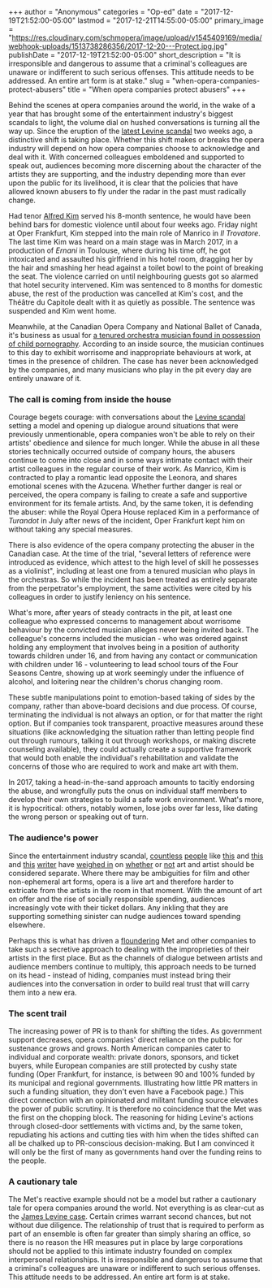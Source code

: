 +++
author = "Anonymous"
categories = "Op-ed"
date = "2017-12-19T21:52:00-05:00"
lastmod = "2017-12-21T14:55:00-05:00"
primary_image = "https://res.cloudinary.com/schmopera/image/upload/v1545409169/media/webhook-uploads/1513738286356/2017-12-20---Protect.jpg.jpg"
publishDate = "2017-12-19T21:52:00-05:00"
short_description = "It is irresponsible and dangerous to assume that a criminal&#039;s colleagues are unaware or indifferent to such serious offenses. This attitude needs to be addressed. An entire art form is at stake."
slug = "when-opera-companies-protect-abusers"
title = "When opera companies protect abusers"
+++

Behind the scenes at opera companies around the world, in the wake of a year that has brought some of the entertainment industry's biggest scandals to light, the volume dial on hushed conversations is turning all the way up. Since the eruption of the [latest Levine scandal](/some-uncomfortable-questions-about-the-levine-business/) two weeks ago, a distinctive shift is taking place. Whether this shift makes or breaks the opera industry will depend on how opera companies choose to acknowledge and deal with it. With concerned colleagues emboldened and supported to speak out, audiences becoming more discerning about the character of the artists they are supporting, and the industry depending more than ever upon the public for its livelihood, it is clear that the policies that have allowed known abusers to fly under the radar in the past must radically change. 

Had tenor [Alfred Kim](/poor-decisions-professional-consequences/) served his 8-month sentence, he would have been behind bars for domestic violence until about four weeks ago. Friday night at Oper Frankfurt, Kim stepped into the main role of Manrico in *Il Trovatore*. The last time Kim was heard on a main stage was in March 2017, in a production of *Ernani* in Toulouse, where during his time off, he got intoxicated and assaulted his girlfriend in his hotel room, dragging her by the hair and smashing her head against a toilet bowl to the point of breaking the seat. The violence carried on until neighbouring guests got so alarmed that hotel security intervened. Kim was sentenced to 8 months for domestic abuse, the rest of the production was cancelled at Kim's cost, and the Théâtre du Capitole dealt with it as quietly as possible. The sentence was suspended and Kim went home. 

Meanwhile, at the Canadian Opera Company and National Ballet of Canada, it's business as usual for [a tenured orchestra musician found in possession of child pornography](https://www.canlii.org/en/on/oncj/doc/2008/2008oncj68/2008oncj68.html). According to an inside source, the musician continues to this day to exhibit worrisome and inappropriate behaviours at work, at times in the presence of children. The case has never been acknowledged by the companies, and many musicians who play in the pit every day are entirely unaware of it.

### The call is coming from inside the house

Courage begets courage: with conversations about the [Levine scandal](/some-uncomfortable-questions-about-the-levine-business/) setting a model and opening up dialogue around situations that were previously unmentionable, opera companies won't be able to rely on their artists' obedience and silence for much longer. While the abuse in all these stories technically occurred outside of company hours, the abusers continue to come into close and in some ways intimate contact with their artist colleagues in the regular course of their work. As Manrico, Kim is contracted to play a romantic lead opposite the Leonora, and shares emotional scenes with the Azucena. Whether further danger is real or perceived, the opera company is failing to create a safe and supportive environment for its female artists. And, by the same token, it is defending the abuser: while the Royal Opera House replaced Kim in a performance of *Turandot* in July after news of the incident, Oper Frankfurt kept him on without taking any special measures.

There is also evidence of the opera company protecting the abuser in the Canadian case. At the time of the trial, "several letters of reference were introduced as evidence, which attest to the high level of skill he possesses as a violinist", including at least one from a tenured musician who plays in the orchestras. So while the incident has been treated as entirely separate from the perpetrator's employment, the same activities were cited by his colleagues in order to justify leniency on his sentence. 

What's more, after years of steady contracts in the pit, at least one colleague who expressed concerns to management about worrisome behaviour by the convicted musician alleges never being invited back. The colleague's concerns included the musician - who was ordered against holding any employment that involves being in a position of authority towards children under 16, and from having any contact or communication with children under 16 - volunteering to lead school tours of the Four Seasons Centre, showing up at work seemingly under the influence of alcohol, and loitering near the children's chorus changing room. 

These subtle manipulations point to emotion-based taking of sides by the company, rather than above-board decisions and due process. Of course, terminating the individual is not always an option, or for that matter the right option. But if companies took transparent, proactive measures around these situations (like acknowledging the situation rather than letting people find out through rumours, talking it out through workshops, or making discrete counseling available), they could actually create a supportive framework that would both enable the individual's rehabilitation and validate the concerns of those who are required to work and make art with them. 

In 2017, taking a head-in-the-sand approach amounts to tacitly endorsing the abuse, and wrongfully puts the onus on individual staff members to develop their own strategies to build a safe work environment. What's more, it is hypocritical: others, notably women, lose jobs over far less, like dating the wrong person or speaking out of turn.

### The audience's power

Since the entertainment industry scandal, [countless](http://www.indiewire.com/2017/10/harvey-weinstein-separate-art-from-artist-film-critics-1201887805/) [people](https://www.nytimes.com/2017/11/28/learning/can-you-separate-art-from-the-artist.html) like [this](http://www.bbc.com/culture/story/20170517-can-you-separate-the-artist-from-the-art) and [this](https://www.dailywire.com/news/23062/separate-art-artist-con-mans-principle-paul-bois) and [this](https://www.hollywoodreporter.com/bastard-machine/separate-art-artist-thr-critics-debate-hollywoods-harassment-impact-1059802) [writer](http://www.firstpost.com/entertainment/in-the-post-harvey-weinstein-universe-can-you-separate-the-art-from-the-artist-4222361.html) have [weighed in](http://www.redbrick.me/comment/pop-culture/can-separate-art-artist-response-kevin-spacey-scandal/) on [whether](http://lancasteronline.com/features/entertainment/after-metoo-can-you-separate-the-artist-from-the-art/article_a70aa710-d6d6-11e7-9120-97bb829dae75.html) or [not](https://www.usatoday.com/story/opinion/2017/12/15/hollywood-sexual-predators-separate-art-artist-erase-christian-schneider-column/949536001/) art and artist should be considered separate. Where there may be ambiguities for film and other non-ephemeral art forms, opera is a live art and therefore harder to extricate from the artists in the room in that moment. With the amount of art on offer and the rise of socially responsible spending, audiences increasingly vote with their ticket dollars. Any inkling that they are supporting something sinister can nudge audiences toward spending elsewhere. 

Perhaps this is what has driven a [floundering](https://www.nytimes.com/2017/09/28/arts/music/met-opera-buyouts.html) Met and other companies to take such a secretive approach to dealing with the improprieties of their artists in the first place. But as the channels of dialogue between artists and audience members continue to multiply, this approach needs to be turned on its head - instead of hiding, companies must instead bring their audiences into the conversation in order to build real trust that will carry them into a new era. 

### The scent trail

The increasing power of PR is to thank for shifting the tides. As government support decreases, opera companies' direct reliance on the public for sustenance grows and grows. North American companies cater to individual and corporate wealth: private donors, sponsors, and ticket buyers, while European companies are still protected by cushy state funding (Oper Frankfurt, for instance, is between 90 and 100% funded by its municipal and regional governments. Illustrating how little PR matters in such a funding situation, they don't even have a Facebook page.) This direct connection with an opinionated and militant funding source elevates the power of public scrutiny. It is therefore no coincidence that the Met was the first on the chopping block. The reasoning for hiding Levine's actions through closed-door settlements with victims and, by the same token, repudiating his actions and cutting ties with him when the tides shifted can all be chalked up to PR-conscious decision-making. But I am convinced it will only be the first of many as governments hand over the funding reins to the people. 

### A cautionary tale

The Met's reactive example should not be a model but rather a cautionary tale for opera companies around the world. Not everything is as clear-cut as the [James Levine case](/some-uncomfortable-questions-about-the-levine-business/). Certain crimes warrant second chances, but not without due diligence. The relationship of trust that is required to perform as part of an ensemble is often far greater than simply sharing an office, so there is no reason the HR measures put in place by large corporations should not be applied to this intimate industry founded on complex interpersonal relationships. It is irresponsible and dangerous to assume that a criminal's colleagues are unaware or indifferent to such serious offenses. This attitude needs to be addressed. An entire art form is at stake.

